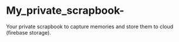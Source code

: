 # My_private_scrapbook-
Your private scrapbook to capture memories and store them to cloud (firebase storage).
